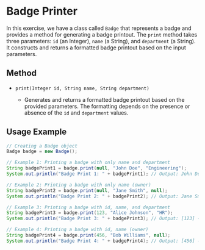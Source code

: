 # Badge Printer

In this exercise, we have a class called `Badge` that represents a badge and provides a method for generating a badge printout. The `print` method takes three parameters: `id` (an Integer), `name` (a String), and `department` (a String). It constructs and returns a formatted badge printout based on the input parameters.

## Method

- `print(Integer id, String name, String department)`

  - Generates and returns a formatted badge printout based on the provided parameters. The formatting depends on the presence or absence of the `id` and `department` values.

## Usage Example

```java
// Creating a Badge object
Badge badge = new Badge();

// Example 1: Printing a badge with only name and department
String badgePrint1 = badge.print(null, "John Doe", "Engineering");
System.out.println("Badge Print 1: " + badgePrint1); // Output: John Doe - ENGINEERING

// Example 2: Printing a badge with only name (owner)
String badgePrint2 = badge.print(null, "Jane Smith", null);
System.out.println("Badge Print 2: " + badgePrint2); // Output: Jane Smith - OWNER

// Example 3: Printing a badge with id, name, and department
String badgePrint3 = badge.print(123, "Alice Johnson", "HR");
System.out.println("Badge Print 3: " + badgePrint3); // Output: [123] - Alice Johnson - HR

// Example 4: Printing a badge with id, name (owner)
String badgePrint4 = badge.print(456, "Bob Williams", null);
System.out.println("Badge Print 4: " + badgePrint4); // Output: [456] - Bob Williams - OWNER
